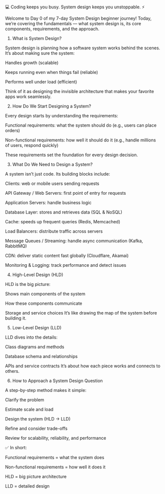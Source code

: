 💻 Coding keeps you busy. System design keeps you unstoppable. ⚡

Welcome to Day 0 of my 7-day System Design beginner journey! Today, we’re covering the fundamentals — what system design is, its core components, requirements, and the approach.

1. What is System Design?

System design is planning how a software system works behind the scenes.
It’s about making sure the system:

Handles growth (scalable)

Keeps running even when things fail (reliable)

Performs well under load (efficient)

Think of it as designing the invisible architecture that makes your favorite apps work seamlessly.

2. How Do We Start Designing a System?

Every design starts by understanding the requirements:

Functional requirements: what the system should do (e.g., users can place orders)

Non-functional requirements: how well it should do it (e.g., handle millions of users, respond quickly)

These requirements set the foundation for every design decision.

3. What Do We Need to Design a System?

A system isn’t just code. Its building blocks include:

Clients: web or mobile users sending requests

API Gateway / Web Servers: first point of entry for requests

Application Servers: handle business logic

Database Layer: stores and retrieves data (SQL & NoSQL)

Cache: speeds up frequent queries (Redis, Memcached)

Load Balancers: distribute traffic across servers

Message Queues / Streaming: handle async communication (Kafka, RabbitMQ)

CDN: deliver static content fast globally (Cloudflare, Akamai)

Monitoring & Logging: track performance and detect issues

4. High-Level Design (HLD)

HLD is the big picture:

Shows main components of the system

How these components communicate

Storage and service choices
It’s like drawing the map of the system before building it.

5. Low-Level Design (LLD)

LLD dives into the details:

Class diagrams and methods

Database schema and relationships

APIs and service contracts
It’s about how each piece works and connects to others.

6. How to Approach a System Design Question

A step-by-step method makes it simple:

Clarify the problem

Estimate scale and load

Design the system (HLD → LLD)

Refine and consider trade-offs

Review for scalability, reliability, and performance

✅ In short:

Functional requirements = what the system does

Non-functional requirements = how well it does it

HLD = big picture architecture

LLD = detailed design
